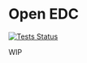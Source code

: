 # Open EDC

[![Tests Status](https://github.com/pbs-data-solutions/open-edc/workflows/Testing/badge.svg?branch=main&event=push)](https://github.com/pbs-data-solutions/open-edc/actions?query=workflow%3ATesting+branch%3Amain+event%3Apush)

WIP
